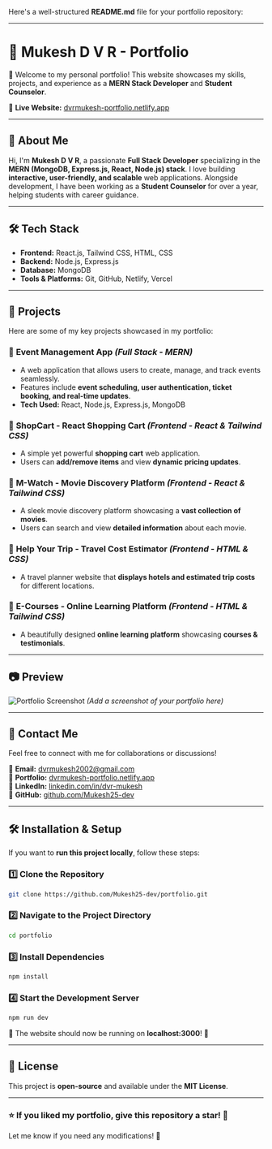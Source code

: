 Here's a well-structured **README.md** file for your portfolio repository:  

---

# 🌟 Mukesh D V R - Portfolio  

🚀 Welcome to my personal portfolio! This website showcases my skills, projects, and experience as a **MERN Stack Developer** and **Student Counselor**.  

🔗 **Live Website:** [dvrmukesh-portfolio.netlify.app](https://dvrmukesh-portfolio.netlify.app/)  

---

## 📌 About Me  
Hi, I'm **Mukesh D V R**, a passionate **Full Stack Developer** specializing in the **MERN (MongoDB, Express.js, React, Node.js) stack**. I love building **interactive, user-friendly, and scalable** web applications. Alongside development, I have been working as a **Student Counselor** for over a year, helping students with career guidance.  

---

## 🛠️ Tech Stack  
- **Frontend:** React.js, Tailwind CSS, HTML, CSS  
- **Backend:** Node.js, Express.js  
- **Database:** MongoDB  
- **Tools & Platforms:** Git, GitHub, Netlify, Vercel  

---

## 🚀 Projects  
Here are some of my key projects showcased in my portfolio:  

### 🔹 **Event Management App** *(Full Stack - MERN)*  
- A web application that allows users to create, manage, and track events seamlessly.  
- Features include **event scheduling, user authentication, ticket booking, and real-time updates**.  
- **Tech Used:** React, Node.js, Express.js, MongoDB  

### 🔹 **ShopCart - React Shopping Cart** *(Frontend - React & Tailwind CSS)*  
- A simple yet powerful **shopping cart** web application.  
- Users can **add/remove items** and view **dynamic pricing updates**.  

### 🔹 **M-Watch - Movie Discovery Platform** *(Frontend - React & Tailwind CSS)*  
- A sleek movie discovery platform showcasing a **vast collection of movies**.  
- Users can search and view **detailed information** about each movie.  

### 🔹 **Help Your Trip - Travel Cost Estimator** *(Frontend - HTML & CSS)*  
- A travel planner website that **displays hotels and estimated trip costs** for different locations.  

### 🔹 **E-Courses - Online Learning Platform** *(Frontend - HTML & Tailwind CSS)*  
- A beautifully designed **online learning platform** showcasing **courses & testimonials**.  

---

## 📷 Preview  
![Portfolio Screenshot](https://your-image-url.com) *(Add a screenshot of your portfolio here)*  

---

## 📩 Contact Me  
Feel free to connect with me for collaborations or discussions!  

📧 **Email:** [dvrmukesh2002@gmail.com](mailto:dvrmukesh2002@gmail.com)  
🔗 **Portfolio:** [dvrmukesh-portfolio.netlify.app](https://dvrmukesh-portfolio.netlify.app/)  
💼 **LinkedIn:** [linkedin.com/in/dvr-mukesh](https://www.linkedin.com/in/dvr-mukesh-4b9285288/)  
🐙 **GitHub:** [github.com/Mukesh25-dev](https://github.com/Mukesh25-dev)  

---

## 🛠️ Installation & Setup  
If you want to **run this project locally**, follow these steps:  

### 1️⃣ Clone the Repository  
```bash
git clone https://github.com/Mukesh25-dev/portfolio.git
```

### 2️⃣ Navigate to the Project Directory  
```bash
cd portfolio
```

### 3️⃣ Install Dependencies  
```bash
npm install
```

### 4️⃣ Start the Development Server  
```bash
npm run dev
```

🔹 The website should now be running on **localhost:3000**! 🎉  

---

## 📜 License  
This project is **open-source** and available under the **MIT License**.  

---

### ⭐ **If you liked my portfolio, give this repository a star!** 🌟  

Let me know if you need any modifications! 🚀
